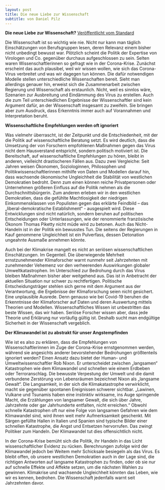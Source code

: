 ```yaml
---
layout: post
title: Die neue Liebe zur Wissenschaft
subtitle: von Daniel Pilz
---
```



<b>Die neue Liebe zur Wissenschaft?</b>
[Veröffentlicht vom Standard]

Die Wissenschaft ist so wichtig wie nie. Nicht nur kann man täglich Einschätzungen von Berufsgruppen lesen, deren Relevanz einem bisher nicht unbedingt bewusst war. Plötzlich scheint die Politik der Expertise von Virologen und Co. gegenüber durchaus aufgeschlossen zu sein. Selten waren Wissenschaftlerinnen so gefragt wie in der Corona-Krise. Zunächst erscheint das auch plausibel, weil wir wissen wollen, wie sich das Corona-Virus verbreitet und was wir dagegen tun können. Die dafür notwendigen Modelle stellen unterschiedliche Wissenschaften bereit. Sieht man allerdings genauer hin, erweist sich die Zusammenarbeit zwischen Regierung und Wissenschaft als erstaunlich. Nicht, weil es sinnlos wäre, Szenarien zur Ausbreitung und Eindämmung des Virus zu erstellen. Auch die zum Teil unterschiedlichen Ergebnisse der Wissenschaftler sind kein Argument dafür, an der Wissenschaft insgesamt zu zweifeln. Sie bringen aber zum Ausdruck, dass Erkenntnis immer auch auf Vorannahmen und Interpretation beruht. 

<b>Wissenschaftliche Empfehlungen werden oft ignoriert</b>

Was vielmehr überrascht, ist der Zeitpunkt und die Entschiedenheit, mit der die Politik auf wissenschaftliche Beratung setzt. Es wird deutlich, dass die Umsetzung der von Forschern empfohlenen Maßnahmen gegen das Virus nicht dem Hausverstand entspricht, sondern politisch motiviert ist. Die Bereitschaft, auf wissenschaftliche Empfehlungen zu hören, bleibt in anderen, vielleicht drastischeren Fällen aus. Dazu zwei Vergleiche:
Seit Jahren weisen Ökonomen, Soziologinnen, Philosophen und Politikwissenschaftlerinnen mithilfe von Daten und Modellen darauf hin, dass wachsende ökonomische Ungleichheit die Stabilität von westlichen Demokratien bedroht. Denn zum einen können reiche Privatpersonen oder Unternehmen größeren Einfluss auf die Politik nehmen als die Durchschnittsbürgerin. Zum anderen erleben wir in den westlichen Demokratien, dass die gefühlte Machtlosigkeit der niedrigen Einkommensklassen von Populisten gegen das erklärte Feindbild – das „liberal-demokratische Establishment“ - ausgespielt wird. Diese Entwicklungen sind nicht natürlich, sondern beruhen auf politischen Entscheidungen oder Unterlassungen, wie der renommierte französische Ökonom Thomas Piketty nicht müde wird zu betonen. Auch das Nicht-Handeln ist in der Politik ein bewusstes Tun. Die seitens der Regierungen in Kauf genommene Ungleichheit ist ein Pulverfass, dessen Detonation ungeahnte Ausmaße annehmen könnte.

Auch bei der Klimakrise mangelt es nicht an seriösen wissenschaftlichen Einschätzungen. Im Gegenteil. Die überwiegende Mehrheit ernstzunehmender Klimaforscher warnt nunmehr seit Jahrzehnten mit zunehmender Vehemenz vor den verheerenden Auswirkungen globaler Umweltkatastrophen. Im Unterschied zur Bedrohung durch das Virus bleiben Maßnahmen bisher aber weitgehend aus. Das ist in Anbetracht der aktuellen Situation nur schwer zu rechtfertigen. Politische Entscheidungsträger stehlen sich gerne mit dem Argument aus der Verantwortung, die Ergebnisse der Klimaforschung seien nicht gesichert. Eine unplausible Ausrede. Denn genauso wie bei Covid-19 beruhen die Erkenntnisse der Klimaforscher auf Daten und deren Auswertung mittels Theorien und Modellen. Wissenschaftliches Wissen ist unbestritten das beste Wissen, das wir haben. Seriöse Forscher wissen aber, dass jede Theorie und Erklärung nur vorläufig gültig ist. Deshalb sucht man endgültige Sicherheit in der Wissenschaft vergeblich.

<b>Der Klimawandel ist zu abstrakt für unser Angstempfinden</b>

Wie ist es also zu erklären, dass die Empfehlungen von Wissenschaftlerinnen im Zuge der Corona-Krise ernstgenommen werden, während sie angesichts anderer bevorstehender Bedrohungen größtenteils ignoriert werden? Einen Ansatz dazu bietet der Human- und Umweltwissenschaftler Rob Nixon. Er unterscheidet zwischen „langsamen“ Katastrophen wie dem Klimawandel und schnellen wie einem Erdbeben oder Terroranschlag. Die bewusste Verpestung der Umwelt und die damit verbundene Zerstörung von Lebensräumen bezeichnet Nixon als „langsame Gewalt“. Die Langsamkeit, in der sich die Klimakatastrophe verwirklicht, macht sie gegenüber spontanen Ereignissen schwerer sichtbar. „Lawinen, Vulkane und Tsunamis haben eine instinktiv wirksame, ins Auge springende Macht, die Erzählungen von langsamer Gewalt, die sich über Jahre, Jahrzehnte oder gar Jahrhunderte entfalten, nicht erreichen.“ Obwohl schnelle Katastrophen oft nur eine Folge von langsamen Gefahren wie dem Klimawandel sind, wird ihnen weit mehr Aufmerksamkeit geschenkt. Mit Särgen gefüllte Hallen in Italien und Spanien sind typische Bilder einer schnellen Katastrophe, die Angst und Entsetzen hervorrufen. Das zwingt Politiker zum Handeln. Der Klimawandel tut dies offensichtlich nicht.

In der Corona-Krise bemüht sich die Politik, ihr Handeln in das Licht wissenschaftlicher Evidenz zu rücken. Berechnungen zufolge wird der Klimawandel jedoch bei Weitem mehr Schicksale besiegeln als das Virus. Es bleibt offen, ob unsere westlichen Demokratien auch in der Lage sind, die richtigen Antworten auf langsame Katastrophen zu finden, oder ob sie nur auf schnelle Effekte und Affekte setzen, um die nächsten Wahlen zu gewinnen. Klimakrise und wachsende Ungleichheit könnten das Leben, wie wir es kennen, bedrohen. Die Wissenschaft jedenfalls warnt seit Jahrzehnten davor. 

[Veröffentlicht vom Standard]: https://www.derstandard.at/story/2000117137183/die-neue-liebe-zur-wissenschaft
